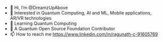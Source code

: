 - 👋 Hi, I’m @DreamzUpAbove
- 👀 Interested in Quantum Computing, AI and ML, Mobile applications, AR/VR technologies
- 🌱 Learning Quantum Computing
- 💞️ A Quantum Open Source Foundation Contributor 
- 📫 How to reach me https://www.linkedin.com/in/ragunath-c-91605769

<!---
DreamzUpAbove/DreamzUpAbove is a ✨ special ✨ repository because its `README.md` (this file) appears on your GitHub profile.
You can click the Preview link to take a look at your changes.
--->
